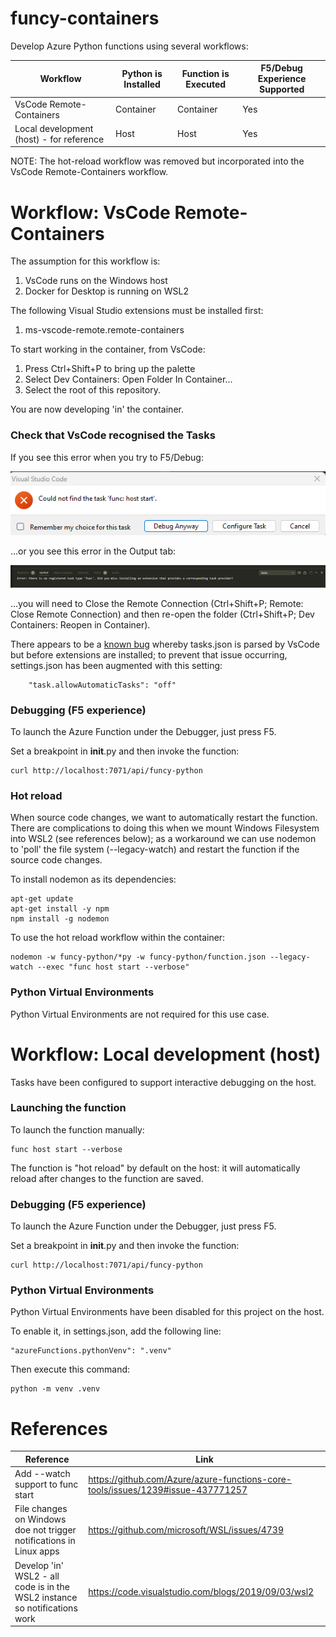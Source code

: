 # funcy-containers
Develop Azure Python functions using several workflows:

| Workflow | Python is Installed | Function is Executed | F5/Debug Experience Supported | 
| -------- | ------------------- | -------------------- | ----------------------- |
| VsCode Remote-Containers | Container | Container | Yes |
| Local development (host) - for reference | Host | Host | Yes |

NOTE: The hot-reload workflow was removed but incorporated into the VsCode Remote-Containers workflow. 

# Workflow: VsCode Remote-Containers
The assumption for this workflow is:

1. VsCode runs on the Windows host
2. Docker for Desktop is running on WSL2

The following Visual Studio extensions must be installed first:

1. ms-vscode-remote.remote-containers

To start working in the container, from VsCode: 

1. Press Ctrl+Shift+P to bring up the palette
2. Select Dev Containers: Open Folder In Container...
3. Select the root of this repository.

You are now developing 'in' the container. 

### Check that VsCode recognised the Tasks
If you see this error when you try to F5/Debug:

![func-debug-error](docs/func-debug-error.png)

...or you see this error in the Output tab:

![func-task-type-not-registered](docs/func-task-type-not-registered.png)

...you will need to Close the Remote Connection (Ctrl+Shift+P; Remote: Close Remote Connection) and then re-open the folder (Ctrl+Shift+P; Dev Containers: Reopen in Container). 

There appears to be a [known bug](https://github.com/microsoft/vscode/issues/165292) whereby tasks.json is parsed by VsCode but before extensions are installed; to prevent that issue occurring, settings.json has been augmented with this setting:

```
    "task.allowAutomaticTasks": "off"
```

### Debugging (F5 experience)
To launch the Azure Function under the Debugger, just press F5. 

Set a breakpoint in __init__.py and then invoke the function:

```
curl http://localhost:7071/api/funcy-python
```

### Hot reload
When source code changes, we want to automatically restart the function. There are complications to doing this when we mount Windows Filesystem into WSL2 (see references below); as a workaround we can use nodemon to 'poll' the file system (--legacy-watch) and restart the function if the source code changes. 

To install nodemon as its dependencies:

```
apt-get update
apt-get install -y npm
npm install -g nodemon
```

To use the hot reload workflow within the container:

```
nodemon -w funcy-python/*py -w funcy-python/function.json --legacy-watch --exec "func host start --verbose"
```

### Python Virtual Environments
Python Virtual Environments are not required for this use case. 


# Workflow: Local development (host)
Tasks have been configured to support interactive debugging on the host. 

### Launching the function
To launch the function manually:

```
func host start --verbose
```

The function is "hot reload" by default on the host: it will automatically reload after changes to the function are saved. 

### Debugging (F5 experience)
To launch the Azure Function under the Debugger, just press F5. 

Set a breakpoint in __init__.py and then invoke the function:

```
curl http://localhost:7071/api/funcy-python
```

### Python Virtual Environments
Python Virtual Environments have been disabled for this project on the host. 

To enable it, in settings.json, add the following line:

```
"azureFunctions.pythonVenv": ".venv"
```

Then execute this command:

```
python -m venv .venv
```

# References
| Reference | Link | 
| -- | -- |
| Add --watch support to func start | https://github.com/Azure/azure-functions-core-tools/issues/1239#issue-437771257 |
| File changes on Windows doe not trigger notifications in Linux apps | https://github.com/microsoft/WSL/issues/4739 |
| Develop 'in' WSL2 - all code is in the WSL2 instance so notifications work | https://code.visualstudio.com/blogs/2019/09/03/wsl2 |
